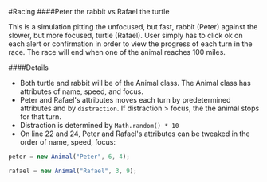 #Racing
####Peter the rabbit vs Rafael the turtle

This is a simulation pitting the unfocused, but fast, rabbit (Peter) against the slower, but more focused, turtle (Rafael).
User simply has to click ok on each alert or confirmation in order to view the progress of each turn in the race.
The race will end when one of the animal reaches 100 miles.

####Details

- Both turtle and rabbit will be of the Animal class. The Animal class has attributes of name, speed, and focus.
- Peter and Rafael's attributes moves each turn by predetermined attributes and by `distraction`. If distraction > focus, the the animal stops for that turn.
- Distraction is determined by `Math.random() * 10`
- On line 22 and 24, Peter and Rafael's attributes can be tweaked in the order of name, speed, focus:
```JavaScript
peter = new Animal("Peter", 6, 4);

rafael = new Animal("Rafael", 3, 9);
```

